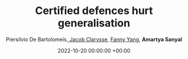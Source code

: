 ---
layout: post
categories: research
authors: "Amartya Sanyal"
title:  "Certified defences hurt generalisation"
date:   2022-10-20 00:00:00 +00:00
image: /images/cert_mnist.png
author: Piersilvio De Bartolomeis,<a href="https://sml.inf.ethz.ch/group/jacobc/"> Jacob Clarysse</a>, <a href="https://sml.inf.ethz.ch/group/fannyy/"> Fanny Yang</a>, <strong> Amartya Sanyal </strong>
important: new
accepted: yes
venue: Workshop on <a href="https://sites.google.com/view/icbinb-2022/home">Understanding Deep Learning Through Empirical Falsification </a>  
spotlight: Contributed Talk
paper: https://pdebartol.github.io/assets/pdf/certified_defences.pdf
---